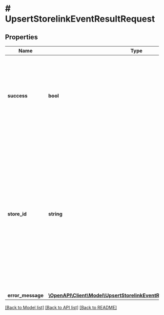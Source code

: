 # # UpsertStorelinkEventResultRequest

## Properties

Name | Type | Description | Notes
------------ | ------------- | ------------- | -------------
**success** | **bool** | Indicates if the partner application successfully created and validated the credential provided through the &#x60;Upsert Store Webhook&#x60;. |
**store_id** | **string** | The unique identifier of the store in the partner application. This ID, along with the &#x60;Application ID&#x60;, will be used to match the correct store when performing operations. It cannot be longer than 255 characters and must only contain printable ASCII characters. | [optional]
**error_message** | [**\OpenAPI\Client\Model\UpsertStorelinkEventResultRequestErrorMessage**](UpsertStorelinkEventResultRequestErrorMessage.md) |  | [optional]

[[Back to Model list]](../../README.md#models) [[Back to API list]](../../README.md#endpoints) [[Back to README]](../../README.md)
